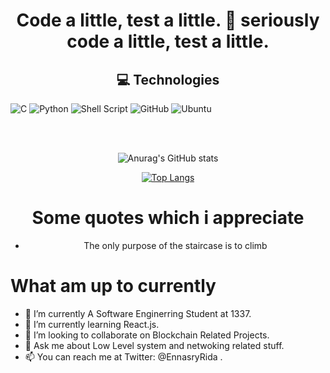 <div align="center">
 <h1 >Code a little, test a little. 😬 seriously code a little, test a little.</h1>
</div>  
 

 <h2  align="center">💻 Technologies </h2>
 
![C](https://img.shields.io/badge/c-%2300599C.svg?style=for-the-badge&logo=c&logoColor=white)
![Python](https://img.shields.io/badge/python-3670A0?style=for-the-badge&logo=python&logoColor=ffdd54)
![Shell Script](https://img.shields.io/badge/shell_script-%23121011.svg?style=for-the-badge&logo=gnu-bash&logoColor=white)
![GitHub](https://img.shields.io/badge/github-%23121011.svg?style=for-the-badge&logo=github&logoColor=white)
![Ubuntu](https://img.shields.io/badge/Ubuntu-E95420?style=for-the-badge&logo=ubuntu&logoColor=white)

</br>
</br>

<div align="center">

![Anurag's GitHub stats](https://github-readme-stats.vercel.app/api?username=RidaEn-nasry&count_private=true)

 [![Top Langs](https://github-readme-stats.vercel.app/api/top-langs/?username=RidaEn-nasry&langs_count=8)](https://github.com/anuraghazra/github-readme-stats) 
 
 
 <h1> Some quotes which i appreciate </h1>
 <ul>
  <li>The only purpose of the staircase is to climb </li>
  </lu>
</div>


<h1> What am up to currently </h1>

- 🔭 I’m currently A Software Enginerring Student at 1337.
- 🌱 I’m currently learning  React.js.
- 👯 I’m looking to collaborate on Blockchain Related Projects.
- 💬 Ask me about Low Level system and netwoking related stuff.
- 📫 You can reach me at Twitter: @EnnasryRida .


